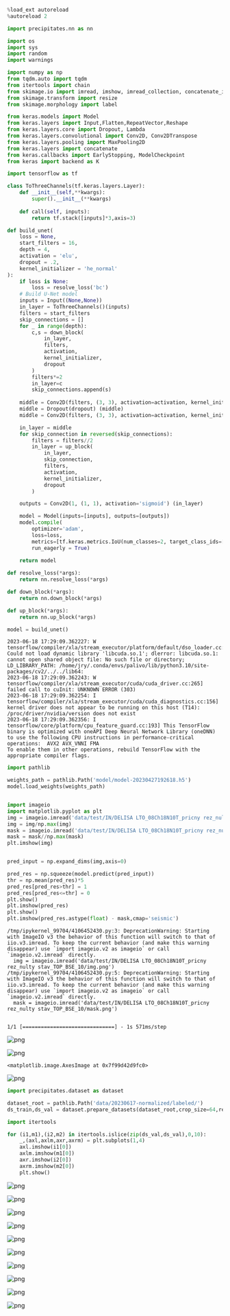 ```python
%load_ext autoreload
%autoreload 2
```


```python
import precipitates.nn as nn

import os
import sys
import random
import warnings

import numpy as np
from tqdm.auto import tqdm
from itertools import chain
from skimage.io import imread, imshow, imread_collection, concatenate_images
from skimage.transform import resize
from skimage.morphology import label

from keras.models import Model
from keras.layers import Input,Flatten,RepeatVector,Reshape
from keras.layers.core import Dropout, Lambda
from keras.layers.convolutional import Conv2D, Conv2DTranspose
from keras.layers.pooling import MaxPooling2D
from keras.layers import concatenate
from keras.callbacks import EarlyStopping, ModelCheckpoint
from keras import backend as K

import tensorflow as tf

class ToThreeChannels(tf.keras.layers.Layer):
    def __init__(self,**kwargs):
        super().__init__(**kwargs)
      
    def call(self, inputs):
        return tf.stack([inputs]*3,axis=3)

def build_unet(
    loss = None,
    start_filters = 16,
    depth = 4,
    activation = 'elu',
    dropout = .2,
    kernel_initializer = 'he_normal'
):
    if loss is None:
        loss = resolve_loss('bc')
    # Build U-Net model
    inputs = Input((None,None))
    in_layer = ToThreeChannels()(inputs)
    filters = start_filters
    skip_connections = []
    for _ in range(depth):
        c,s = down_block(
            in_layer,
            filters,
            activation,
            kernel_initializer,
            dropout
        )
        filters*=2
        in_layer=c
        skip_connections.append(s)
        
    middle = Conv2D(filters, (3, 3), activation=activation, kernel_initializer=kernel_initializer, padding='same') (in_layer)
    middle = Dropout(dropout) (middle)
    middle = Conv2D(filters, (3, 3), activation=activation, kernel_initializer=kernel_initializer, padding='same') (middle)

    in_layer = middle
    for skip_connection in reversed(skip_connections):
        filters = filters//2
        in_layer = up_block(
            in_layer,
            skip_connection,
            filters,
            activation,
            kernel_initializer,
            dropout
        )

    outputs = Conv2D(1, (1, 1), activation='sigmoid') (in_layer)

    model = Model(inputs=[inputs], outputs=[outputs])
    model.compile(
        optimizer='adam', 
        loss=loss,
        metrics=[tf.keras.metrics.IoU(num_classes=2, target_class_ids=[0])],
        run_eagerly = True)
    
    return model

def resolve_loss(*args):
    return nn.resolve_loss(*args)

def down_block(*args):
    return nn.down_block(*args)

def up_block(*args):
    return nn.up_block(*args)

model = build_unet()
```

    2023-06-18 17:29:09.362227: W tensorflow/compiler/xla/stream_executor/platform/default/dso_loader.cc:64] Could not load dynamic library 'libcuda.so.1'; dlerror: libcuda.so.1: cannot open shared object file: No such file or directory; LD_LIBRARY_PATH: /home/jry/.conda/envs/palivo/lib/python3.10/site-packages/cv2/../../lib64:
    2023-06-18 17:29:09.362243: W tensorflow/compiler/xla/stream_executor/cuda/cuda_driver.cc:265] failed call to cuInit: UNKNOWN ERROR (303)
    2023-06-18 17:29:09.362254: I tensorflow/compiler/xla/stream_executor/cuda/cuda_diagnostics.cc:156] kernel driver does not appear to be running on this host (T14): /proc/driver/nvidia/version does not exist
    2023-06-18 17:29:09.362356: I tensorflow/core/platform/cpu_feature_guard.cc:193] This TensorFlow binary is optimized with oneAPI Deep Neural Network Library (oneDNN) to use the following CPU instructions in performance-critical operations:  AVX2 AVX_VNNI FMA
    To enable them in other operations, rebuild TensorFlow with the appropriate compiler flags.



```python
import pathlib

weights_path = pathlib.Path('model/model-20230427192618.h5')
model.load_weights(weights_path)
```


```python

import imageio
import matplotlib.pyplot as plt
img = imageio.imread('data/test/IN/DELISA LTO_08Ch18N10T_pricny rez_nulty stav_TOP_BSE_10/img.png')
img = img/np.max(img)
mask = imageio.imread('data/test/IN/DELISA LTO_08Ch18N10T_pricny rez_nulty stav_TOP_BSE_10/mask.png')
mask = mask//np.max(mask)
plt.imshow(img)


pred_input = np.expand_dims(img,axis=0)

pred_res = np.squeeze(model.predict(pred_input))
thr = np.mean(pred_res)*5
pred_res[pred_res>thr] = 1
pred_res[pred_res<=thr] = 0
plt.show()
plt.imshow(pred_res)
plt.show()
plt.imshow(pred_res.astype(float) - mask,cmap='seismic')
```

    /tmp/ipykernel_99704/4106452430.py:3: DeprecationWarning: Starting with ImageIO v3 the behavior of this function will switch to that of iio.v3.imread. To keep the current behavior (and make this warning disappear) use `import imageio.v2 as imageio` or call `imageio.v2.imread` directly.
      img = imageio.imread('data/test/IN/DELISA LTO_08Ch18N10T_pricny rez_nulty stav_TOP_BSE_10/img.png')
    /tmp/ipykernel_99704/4106452430.py:5: DeprecationWarning: Starting with ImageIO v3 the behavior of this function will switch to that of iio.v3.imread. To keep the current behavior (and make this warning disappear) use `import imageio.v2 as imageio` or call `imageio.v2.imread` directly.
      mask = imageio.imread('data/test/IN/DELISA LTO_08Ch18N10T_pricny rez_nulty stav_TOP_BSE_10/mask.png')


    1/1 [==============================] - 1s 571ms/step



    
![png](output_3_2.png)
    



    
![png](output_3_3.png)
    





    <matplotlib.image.AxesImage at 0x7f99d42d9fc0>




    
![png](output_3_5.png)
    



```python
import precipitates.dataset as dataset

dataset_root = pathlib.Path('data/20230617-normalized/labeled/')
ds_train,ds_val = dataset.prepare_datasets(dataset_root,crop_size=64,repeat=50,filter_size = 20)
```


```python
import itertools

for (i1,m1),(i2,m2) in itertools.islice(zip(ds_val,ds_val),0,10):
    _,(axl,axlm,axr,axrm) = plt.subplots(1,4)
    axl.imshow(i1[0])
    axlm.imshow(m1[0])
    axr.imshow(i2[0])
    axrm.imshow(m2[0])
    plt.show()
```


    
![png](output_5_0.png)
    



    
![png](output_5_1.png)
    



    
![png](output_5_2.png)
    



    
![png](output_5_3.png)
    



    
![png](output_5_4.png)
    



    
![png](output_5_5.png)
    



    
![png](output_5_6.png)
    



    
![png](output_5_7.png)
    



    
![png](output_5_8.png)
    



    
![png](output_5_9.png)
    



```python

```
